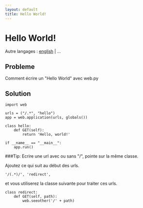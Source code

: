 ```yaml
---
layout: default
title: Hello World!
---
```


# Hello World!

Autre langages : [english](/../helloworld) | ...

## Probleme

Comment écrire un "Hello World" avec web.py


## Solution

    import web

    urls = ("/.*", "hello")
    app = web.application(urls, globals())

    class hello:
        def GET(self):
            return 'Hello, world!'

    if __name__ == "__main__":
        app.run()

###Tip: Ecrire une url avec ou sans "/", pointe sur la même classe.

Ajoutez ce qui suit au début des urls.

    '/(.*)/', 'redirect', 


et vous utiliserez la classe suivante pour traiter ces urls.

    class redirect:
        def GET(self, path):
            web.seeother('/' + path)